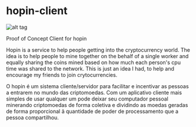 hopin-client
============

![alt tag](http://hopinness.files.wordpress.com/2014/02/hopin-screen2.png?w=700)

Proof of Concept Client for hopin

Hopin is a service to help people getting into the cryptocurrency world. The idea is to help people to mine together on the behalf of a single worker and equally sharing the coins mined based on how much each person's cpu time was shared to the network. This is just an idea I had, to help and encourage my friends to join crytocurrencies.

O hopin é um sistema cliente/servidor para facilitar e incentivar as pessoas a entrarem no mundo das criptomoedas. Com um aplicativo cliente mais simples de usar qualquer um pode deixar seu computador pessoal minerando criptomoedas de forma coletiva e dividindo as moedas geradas de forma proporcional ã quantidade de poder de processamento que a pessoa compartilhou.




